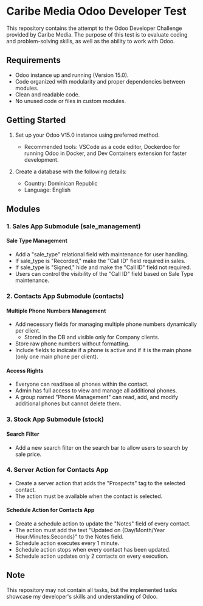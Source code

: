 # Caribe Media Odoo Developer Test

This repository contains the attempt to the Odoo Developer Challenge provided by Caribe Media. The purpose of this test is to evaluate coding and problem-solving skills, as well as the ability to work with Odoo.

## Requirements

- Odoo instance up and running (Version 15.0).
- Code organized with modularity and proper dependencies between modules.
- Clean and readable code.
- No unused code or files in custom modules.

## Getting Started

1. Set up your Odoo V15.0 instance using preferred method.
   - Recommended tools: VSCode as a code editor, Dockerdoo for running Odoo in Docker, and Dev Containers extension for faster development.

2. Create a database with the following details:
   - Country: Dominican Republic
   - Language: English

## Modules

### 1. Sales App Submodule (sale_management)

#### Sale Type Management

- Add a "sale_type" relational field with maintenance for user handling.
- If sale_type is "Recorded," make the "Call ID" field required in sales.
- If sale_type is "Signed," hide and make the "Call ID" field not required.
- Users can control the visibility of the "Call ID" field based on Sale Type maintenance.

### 2. Contacts App Submodule (contacts)

#### Multiple Phone Numbers Management

- Add necessary fields for managing multiple phone numbers dynamically per client.
  - Stored in the DB and visible only for Company clients.
- Store raw phone numbers without formatting.
- Include fields to indicate if a phone is active and if it is the main phone (only one main phone per client).
  
#### Access Rights

- Everyone can read/see all phones within the contact.
- Admin has full access to view and manage all additional phones.
- A group named "Phone Management" can read, add, and modify additional phones but cannot delete them.

### 3. Stock App Submodule (stock)

#### Search Filter

- Add a new search filter on the search bar to allow users to search by sale price.

### 4. Server Action for Contacts App

- Create a server action that adds the "Prospects" tag to the selected contact.
- The action must be available when the contact is selected.

#### Schedule Action for Contacts App

- Create a schedule action to update the "Notes" field of every contact.
- The action must add the text "Updated on {Day/Month/Year Hour:Minutes:Seconds}" to the Notes field.
- Schedule action executes every 1 minute.
- Schedule action stops when every contact has been updated.
- Schedule action updates only 2 contacts on every execution.

## Note

This repository may not contain all tasks, but the implemented tasks showcase my developer's skills and understanding of Odoo.
